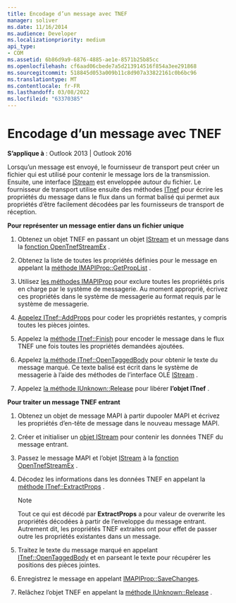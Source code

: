 ```yaml
---
title: Encodage d’un message avec TNEF
manager: soliver
ms.date: 11/16/2014
ms.audience: Developer
ms.localizationpriority: medium
api_type:
- COM
ms.assetid: 6b86d9a9-6876-4885-ae1e-8571b25b85cc
ms.openlocfilehash: cf6aad06cbede7a5d213914516f854a3ee291868
ms.sourcegitcommit: 518845d053a009b11c8d907a33822161c0b6bc96
ms.translationtype: MT
ms.contentlocale: fr-FR
ms.lasthandoff: 03/08/2022
ms.locfileid: "63370385"
---
```

# <a name="encoding-a-message-with-tnef"></a>Encodage d’un message avec TNEF

**S’applique à** : Outlook 2013 | Outlook 2016 
  
Lorsqu’un message est envoyé, le fournisseur de transport peut créer un fichier qui est utilisé pour contenir le message lors de la transmission. Ensuite, une interface [IStream](https://msdn.microsoft.com/library/aa380034%28VS.85%29.aspx) est enveloppée autour du fichier. Le fournisseur de transport utilise ensuite des méthodes [ITnef](itnefiunknown.md) pour écrire les propriétés du message dans le flux dans un format balisé qui permet aux propriétés d’être facilement décodées par les fournisseurs de transport de réception. 
  
**Pour représenter un message entier dans un fichier unique**
  
1. Obtenez un objet TNEF en passant un objet [IStream](https://msdn.microsoft.com/library/aa380034%28VS.85%29.aspx) et un message dans la [fonction OpenTnefStreamEx](opentnefstreamex.md) . 
    
2. Obtenez la liste de toutes les propriétés définies pour le message en appelant la [méthode IMAPIProp::GetPropList](imapiprop-getproplist.md) . 
    
3. Utilisez [les méthodes IMAPIProp](imapipropiunknown.md) pour exclure toutes les propriétés pris en charge par le système de messagerie. Au moment approprié, écrivez ces propriétés dans le système de messagerie au format requis par le système de messagerie. 
    
4. [Appelez ITnef::AddProps](itnef-addprops.md) pour coder les propriétés restantes, y compris toutes les pièces jointes. 
    
5. Appelez la [méthode ITnef::Finish](itnef-finish.md) pour encoder le message dans le flux TNEF une fois toutes les propriétés demandées ajoutées. 
    
6. Appelez [la méthode ITnef::OpenTaggedBody](itnef-opentaggedbody.md) pour obtenir le texte du message marqué. Ce texte balisé est écrit dans le système de messagerie à l’aide des méthodes de l’interface OLE [IStream](https://msdn.microsoft.com/library/aa380034%28VS.85%29.aspx) . 
    
7. Appelez [la méthode IUnknown::Release](https://msdn.microsoft.com/library/ms682317%28VS.85%29.aspx) pour libérer **l’objet ITnef** . 
    
**Pour traiter un message TNEF entrant**
  
1. Obtenez un objet de message MAPI à partir dupooler MAPI et écrivez les propriétés d’en-tête de message dans le nouveau message MAPI.
    
2. Créer et initialiser un [objet IStream](https://msdn.microsoft.com/library/aa380034%28VS.85%29.aspx) pour contenir les données TNEF du message entrant. 
    
3. Passez le message MAPI et l’objet [IStream](https://msdn.microsoft.com/library/aa380034%28VS.85%29.aspx) à la [fonction OpenTnefStreamEx](opentnefstreamex.md) . 
    
4. Décodez les informations dans les données TNEF en appelant la [méthode ITnef::ExtractProps](itnef-extractprops.md) . 
    
   > [!NOTE]
   > Tout ce qui est décodé par **ExtractProps** a pour valeur de overwrite les propriétés décodées à partir de l’enveloppe du message entrant. Autrement dit, les propriétés TNEF extraites ont pour effet de passer outre les propriétés existantes dans un message. 
  
5. Traitez le texte du message marqué en appelant [ITnef::OpenTaggedBody](itnef-opentaggedbody.md) et en parseant le texte pour récupérer les positions des pièces jointes. 
    
6. Enregistrez le message en appelant [IMAPIProp::SaveChanges](imapiprop-savechanges.md).
    
7. Relâchez l’objet TNEF en appelant la [méthode IUnknown::Release](https://msdn.microsoft.com/library/ms682317%28VS.85%29.aspx) . 
    

